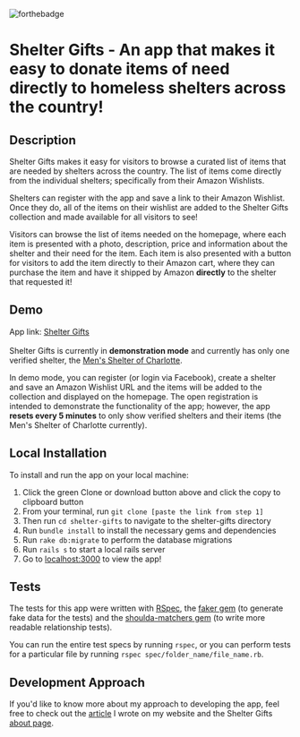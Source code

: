 ![forthebadge](https://forthebadge.com/images/badges/made-with-ruby.svg "Made With Ruby")

# Shelter Gifts - An app that makes it easy to donate items of need directly to homeless shelters across the country!

## Description
Shelter Gifts makes it easy for visitors to browse a curated list of items that are needed by shelters across the country.  The list of items come directly from the individual shelters; specifically from their Amazon Wishlists.

Shelters can register with the app and save a link to their Amazon Wishlist.  Once they do, all of the items on their wishlist are added to the Shelter Gifts collection and made available for all visitors to see!

Visitors can browse the list of items needed on the homepage, where each item is presented with a photo, description, price and information about the shelter and their need for the item.  Each item is also presented with a button for visitors to add the item directly to their Amazon cart, where they can purchase the item and have it shipped by Amazon **directly** to the shelter that requested it!

## Demo
App link: <a href="https://shelter-gifts.herokuapp.com/" target="_blank">Shelter Gifts</a><br><br>
Shelter Gifts is currently in **demonstration mode** and currently has only one verified shelter, the <a href="https://www.mensshelterofcharlotte.org/" target="_blank">Men's Shelter of Charlotte</a>.  

In demo mode, you can register (or login via Facebook), create a shelter and save an Amazon Wishlist URL and the items will be added to the collection and displayed on the homepage.  The open registration is intended to demonstrate the functionality of the app; however, the app **resets every 5 minutes** to only show verified shelters and their items (the Men's Shelter of Charlotte currently).

## Local Installation
To install and run the app on your local machine:
1. Click the green Clone or download button above and click the copy to clipboard button
2. From your terminal, run `git clone [paste the link from step 1]`
3. Then run `cd shelter-gifts` to navigate to the shelter-gifts directory
4. Run `bundle install` to install the necessary gems and dependencies
5. Run `rake db:migrate` to perform the database migrations
6. Run `rails s` to start a local rails server
7. Go to <a href="localhost:3000" target="_blank">localhost:3000</a> to view the app!

## Tests
The tests for this app were written with <a href="http://rspec.info/" target="_blank">RSpec</a>, the <a href="https://github.com/stympy/faker" target="_blank">faker gem</a> (to generate fake data for the tests) and the <a href="https://github.com/thoughtbot/shoulda-matchers" target="_blank">shoulda-matchers gem</a> (to write more readable relationship tests).

You can run the entire test specs by running `rspec`, or you can perform tests for a particular file by running `rspec spec/folder_name/file_name.rb`.

## Development Approach
If you'd like to know more about my approach to developing the app, feel free to check out the <a href="https://anthonygharvey.com/projects/shelter_gifts" target="_blank">article</a> I wrote on my website and the Shelter Gifts <a href="https://shelter-gifts.herokuapp.com/about" target="_blank">about page</a>.
